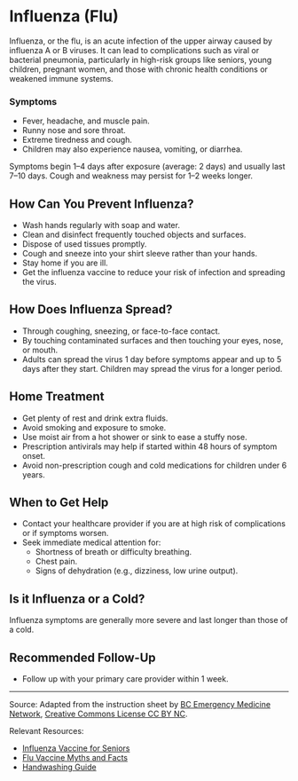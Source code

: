 # Influenza (Flu)

Influenza, or the flu, is an acute infection of the upper airway caused by influenza A or B viruses. It can lead to complications such as viral or bacterial pneumonia, particularly in high-risk groups like seniors, young children, pregnant women, and those with chronic health conditions or weakened immune systems.

### Symptoms
- Fever, headache, and muscle pain.
- Runny nose and sore throat.
- Extreme tiredness and cough.
- Children may also experience nausea, vomiting, or diarrhea.

Symptoms begin 1–4 days after exposure (average: 2 days) and usually last 7–10 days. Cough and weakness may persist for 1–2 weeks longer.

## How Can You Prevent Influenza?
- Wash hands regularly with soap and water.
- Clean and disinfect frequently touched objects and surfaces.
- Dispose of used tissues promptly.
- Cough and sneeze into your shirt sleeve rather than your hands.
- Stay home if you are ill.
- Get the influenza vaccine to reduce your risk of infection and spreading the virus.

## How Does Influenza Spread?
- Through coughing, sneezing, or face-to-face contact.
- By touching contaminated surfaces and then touching your eyes, nose, or mouth.
- Adults can spread the virus 1 day before symptoms appear and up to 5 days after they start. Children may spread the virus for a longer period.

## Home Treatment
- Get plenty of rest and drink extra fluids.
- Avoid smoking and exposure to smoke.
- Use moist air from a hot shower or sink to ease a stuffy nose.
- Prescription antivirals may help if started within 48 hours of symptom onset.
- Avoid non-prescription cough and cold medications for children under 6 years.

## When to Get Help
- Contact your healthcare provider if you are at high risk of complications or if symptoms worsen.
- Seek immediate medical attention for:
  - Shortness of breath or difficulty breathing.
  - Chest pain.
  - Signs of dehydration (e.g., dizziness, low urine output).

## Is it Influenza or a Cold?
Influenza symptoms are generally more severe and last longer than those of a cold.

## Recommended Follow-Up
- Follow up with your primary care provider within 1 week.

---

Source: Adapted from the instruction sheet by [BC Emergency Medicine Network](https://emergencycarebc.ca/clinical_resource/influenza/), [Creative Commons License CC BY NC](https://creativecommons.org/licenses/by-nc/4.0/deed.en).

Relevant Resources:
- [Influenza Vaccine for Seniors](https://www.healthlinkbc.ca/healthlinkbc-files/inactivated-flu-vaccine-seniors)
- [Flu Vaccine Myths and Facts](https://www.healthlinkbc.ca/healthlinkbc-files/flu-vaccine-myth-facts)
- [Handwashing Guide](https://www.healthlinkbc.ca/healthlinkbc-files/hand-washing)
